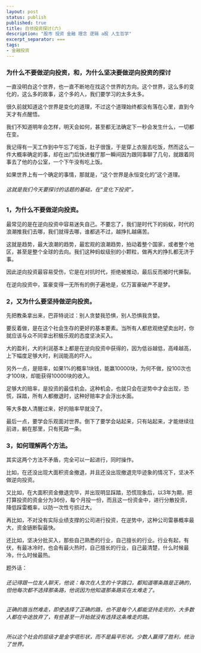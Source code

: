 ```yaml
---
layout: post
status: publish
published: true
title: 白领投资探讨(六)
description: "股市 投资 金融 理念 逻辑 a股 人生哲学"
excerpt_separator: ===
tags:
- 金融投资
---
```


### 为什么不要做逆向投资，和，为什么坚决要做逆向投资的探讨

一直没明白这个世界，也一直不断地在找这个世界的方向。这个世界，这么多的变化的，这么多的故事，这个多的人，我们要学习的太多太多。

很久前就知道这个世界是变化的道理，不过这个道理始终都没有落在心里，直到今天才有点醒悟。

我们不知道明年会怎样，明天会如何，甚至都无法确定下一秒会发生什么，一切都在变。

我记得有一天工作到中午忘了吃饭，肚子很饿，于是穿上衣服去吃饭，然而这么一件大概率确定的事，却在出门后快进餐厅那一瞬间因为跟同事聊了几句，就跟着同事去了他的办公室，一个下午没有吃上饭。

如果世界上有一个确定的事情，那就是，“这个世界是永恒变化的”这个道理。

###### 这就是我们今天要探讨的话题的基础，在“变化下投资”。

### 1，为什么不要做逆向投资。

最常见的是在逆向投资中容易迷失自己。不要忘了，我们是时代下的蚂蚁，时代的浪潮推我们去哪，我们就得去哪，谁都逃不过，越挣扎越痛苦。

这就是趋势，最大浪潮的趋势，最宏观的浪潮趋势，拍动着整个国家，或者整个地区，甚至是整个全球的去向。我们这种蚂蚁级别的小颗粒，做再大的挣扎都无济于事。

因此逆向投资最容易受伤，它是在对抗时代，拒绝被推动，最后反而被时代撕裂。

在逆向投资中，富豪变得一无所有的例子遍地是，亿万富豪破产不是梦。

### 2，又为什么要坚持做逆向投资。

先把教条拿出来，巴菲特说过：别人贪婪我恐惧，别人恐惧我贪婪。

要反着做，是在这个社会生存的更好的基本要素。当所有人都悲观绝望卖出时，你就应该与众不同拿出积极乐观的态度坚决买入。

大的盈利，大的利润基本上都是在逆向投资中获得的，因为低谷越低，高峰越高，上下幅度足够大时，利润能高的吓人。

另外一点，是赔率，如果1%的概率1块钱，能赢10000块，为何不做，投100次也才100块，却能获得10000块的收入。

足够大的赔率，是投资的最佳机会。这种机会，也就只会在逆势中才会出现，恐慌，踩踏，所有人都撤退时，这种好赔率才会浮出水面。

等大多数人清醒过来，好的赔率早就没了。

最后一点，要学会乐观面对世界。倒下了要学会站起来，只有站起来，才能继续往前进，躺在那里，只有死路一条。

### 3，如何理解两个方法。

其实这两个方法不矛盾，完全可以一起进行，同时操作。

比如，在还没出现大面积资金撤退，并且还没出现撤退完毕迹象的情况下，坚决不做逆向投资。

又比如，在大面积资金撤退完毕，并出现明显踩踏，恐慌现象后，以3年为期，把打算投资的资金分为36份，每个月投一份，而且这一份资金中，进行分散投资，降低踩雷概率，以防一次性亏损过大。

再比如，不对没有实际业绩支撑的公司进行投资，在逆势中，这种公司雷暴概率最大，资金链断裂最快。

还比如，坚决分批买入，那些自己熟悉的行业，自己擅长的行业。行业有起，有伏，有最冰冷时，也会有最火热时，自己擅长的行业，自己最清楚，什么时候最冷，什么时候最热。

题外话：

###### 还记得跟一位友人聊天，他说：每次在人生的十字路口，都知道哪条路是正确的，但他每次都不选择那条路，他说因为他知道那条路实在太难走了。

###### 正确的路当然难走，即使选择了正确的路，也不是每个人都能坚持走完的，大多数人都在中途放弃了，有些甚至一开始就没有选择这条难走的路。

###### 所以这个社会的层级才是金字塔形状，而不是扁平形状。少数人赢得了胜利，统治了世界。



